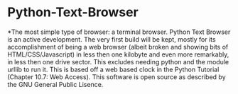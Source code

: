 # Python-Text-Browser
*The most simple type of browser: a terminal browser.
Python Text Browser is an active development. The very first build will be kept, mostly for its accomplishment of being a web browser (albeit broken and showing bits of HTML/CSS/Javascript) in less then one kilobyte and even more remarkably, in less then one drive sector. This excludes needing python and the module urllib to run it. This is based off a web based clock in the Python Tutorial (Chapter 10.7: Web Access). This software is open source as described by the GNU General Public Lisence.
